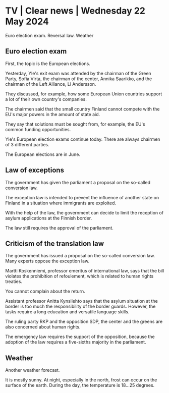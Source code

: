 # TV \| Clear news \| Wednesday 22 May 2024

Euro election exam. Reversal law. Weather

## Euro election exam

First, the topic is the European elections.

Yesterday, Yle's exit exam was attended by the chairman of the Green Party, Sofia Virta, the chairman of the center, Annika Saarikko, and the chairman of the Left Alliance, Li Andersson.

They discussed, for example, how some European Union countries support a lot of their own country's companies.

The chairmen said that the small country Finland cannot compete with the EU's major powers in the amount of state aid.

They say that solutions must be sought from, for example, the EU's common funding opportunities.

Yle's European election exams continue today. There are always chairmen of 3 different parties.

The European elections are in June.

## Law of exceptions

The government has given the parliament a proposal on the so-called conversion law.

The exception law is intended to prevent the influence of another state on Finland in a situation where immigrants are exploited.

With the help of the law, the government can decide to limit the reception of asylum applications at the Finnish border.

The law still requires the approval of the parliament.

## Criticism of the translation law

The government has issued a proposal on the so-called conversion law. Many experts oppose the exception law.

Martti Koskenniemi, professor emeritus of international law, says that the bill violates the prohibition of refoulement, which is related to human rights treaties.

You cannot complain about the return.

Assistant professor Anitta Kynsilehto says that the asylum situation at the border is too much the responsibility of the border guards. However, the tasks require a long education and versatile language skills.

The ruling party RKP and the opposition SDP, the center and the greens are also concerned about human rights.

The emergency law requires the support of the opposition, because the adoption of the law requires a five-sixths majority in the parliament.

## Weather

Another weather forecast.

It is mostly sunny. At night, especially in the north, frost can occur on the surface of the earth. During the day, the temperature is 18\...25 degrees.

